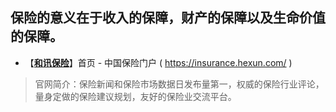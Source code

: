 保险的意义在于收入的保障，财产的保障以及生命价值的保障。
-----------------------------------------------------------

- 【[**和讯保险**](https://insurance.hexun.com/)】首页 - 中国保险门户 ( https://insurance.hexun.com/ )

> 官网简介：保险新闻和保险市场数据日发布量第一，权威的保险行业评论，量身定做的保险建议规划，友好的保险业交流平台。
